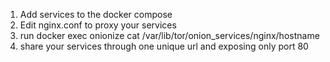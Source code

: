 1. Add services to the docker compose
2. Edit nginx.conf to proxy your services
3. run docker exec onionize cat /var/lib/tor/onion_services/nginx/hostname
4. share your services through one unique url and exposing only port 80
